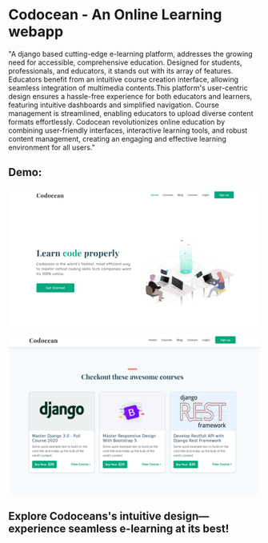 # Codocean - An Online Learning webapp

"A django based cutting-edge e-learning platform, addresses the growing need for accessible, comprehensive education. Designed for students, professionals, and educators, it stands out with its array of features. Educators benefit from an intuitive course creation interface, allowing seamless integration of multimedia contents.This  platform's user-centric design ensures a hassle-free experience for both educators and learners, featuring intuitive dashboards and simplified navigation. Course management is streamlined, enabling educators to upload diverse content formats effortlessly. Codocean revolutionizes online education by combining user-friendly interfaces, interactive learning tools, and robust content management, creating an engaging and effective learning environment for all users."

## Demo:
![](screenshot/home.png)
![](screenshot/course.png)

## Explore Codoceans's intuitive design—experience seamless e-learning at its best!
